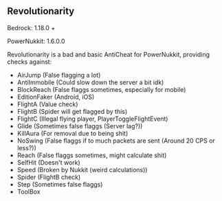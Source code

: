 Revolutionarity
-

Bedrock: 1.18.0 +

PowerNukkit: 1.6.0.0

Revolutionarity is a bad and basic AntiCheat for PowerNukkit, providing checks against:
- AirJump (False flagging a lot)
- AntiImmobile (Could slow down the server a bit idk)
- BlockReach (False flaggs sometimes, especially for mobile)
- EditionFaker (Android, iOS)
- FlightA (Value check)
- FlightB (Spider will get flagged by this)
- FlightC (Illegal flying player, PlayerToggleFlightEvent)
- Glide (Sometimes false flaggs (Server lag?))
- KillAura (For removal due to being shit)
- NoSwing (False flaggs if to much packets are sent (Around 20 CPS or less?))
- Reach (False flaggs sometimes, might calculate shit)
- SelfHit (Doesn't work)
- Speed (Broken by Nukkit (weird calculations))
- Spider (FlightB check)
- Step (Sometimes false flaggs)
- ToolBox
